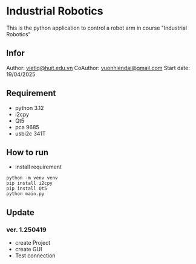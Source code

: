 # Industrial Robotics
This is the python application to control a robot arm in course "Industrial Robotics"

## Infor
Author: vietlq@huit.edu.vn
CoAuthor: vuonhiendai@gmail.com
Start date: 19/04/2025

## Requirement
- python 3.12
- i2cpy
- Qt5
- pca 9685
- usbi2c 341T

## How to run
- install requirement
```
python -m venv venv
pip install i2cpy
pip install Qt5
python main.py

```

## Update
### ver. 1.250419
- create Project
- create GUI
- Test connection

